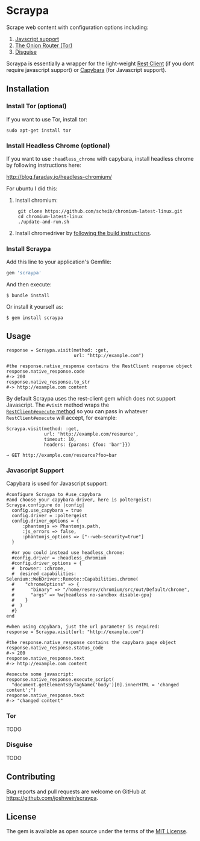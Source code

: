 # Scraypa

Scrape web content with configuration options including: 
 
1. [Javscript support](#javascript-support)
2. [The Onion Router (Tor)](#tor)
3. [Disguise](#disguise)

Scraypa is essentially a wrapper for the light-weight 
[Rest Client](https://github.com/rest-client/rest-client) (if you dont require javascript support)
 or [Capybara](https://github.com/teamcapybara/capybara) (for Javascript support). 

## Installation

### Install Tor (optional)

If you want to use Tor, install tor:

`sudo apt-get install tor`

### Install Headless Chrome (optional)

If you want to use `:headless_chrome` with capybara, install 
headless chrome by following instructions here: 

http://blog.faraday.io/headless-chromium/

For ubuntu I did this: 

1. Install chromium: 

        git clone https://github.com/scheib/chromium-latest-linux.git
        cd chromium-latest-linux
        ./update-and-run.sh
        
2. Install chromedriver by [following the build instructions](https://chromium.googlesource.com/chromium/src/+/master/docs/linux_build_instructions.md).

### Install Scraypa

Add this line to your application's Gemfile:

```ruby
gem 'scraypa'
```

And then execute:

    $ bundle install

Or install it yourself as:

    $ gem install scraypa

## Usage

    response = Scraypa.visit(method: :get,
                             url: "http://example.com")
    
    #the response.native_response contains the RestClient response object
    response.native_response.code
    #-> 200
    response.native_response.to_str
    #-> http://example.com content
    
By default Scraypa uses the rest-client gem which does
not support Javascript. The `#visit` method wraps the  
[`RestClient#execute` method](https://github.com/rest-client/rest-client#passing-advanced-options)
so you can pass in whatever `RestClient#execute` will accept, 
for example:

    Scraypa.visit(method: :get, 
                  url: 'http://example.com/resource',
                  timeout: 10, 
                  headers: {params: {foo: 'bar'}})
                  
    ➔ GET http://example.com/resource?foo=bar

### Javascript Support

Capybara is used for Javascript support:

    #configure Scraypa to #use_capybara
    #and choose your capybara driver, here is poltergeist:
    Scraypa.configure do |config|
      config.use_capybara = true
      config.driver = :poltergeist
      config.driver_options = {
          :phantomjs => Phantomjs.path,
          :js_errors => false,
          :phantomjs_options => ["--web-security=true"]
      }
      
      #or you could instead use headless_chrome:
      #config.driver = :headless_chromium
      #config.driver_options = {
      #  browser: :chrome,
      #  desired_capabilities: Selenium::WebDriver::Remote::Capabilities.chrome(
      #    "chromeOptions" => {
      #      "binary" => "/home/resrev/chromium/src/out/Default/chrome",
      #      "args" => %w{headless no-sandbox disable-gpu}
      #    }
      #  )
      #}
    end
    
    #when using capybara, just the url parameter is required:
    response = Scraypa.visit(url: "http://example.com")
    
    #the response.native_response contains the capybara page object
    response.native_response.status_code
    #-> 200
    response.native_response.text
    #-> http://example.com content 
    
    #execute some javascript:
    response.native_response.execute_script(
      "document.getElementsByTagName('body')[0].innerHTML = 'changed content';")
    response.native_response.text
    #-> "changed content"

### Tor

TODO

### Disguise

TODO

## Contributing

Bug reports and pull requests are welcome on GitHub at https://github.com/joshweir/scraypa.


## License

The gem is available as open source under the terms of the [MIT License](http://opensource.org/licenses/MIT).

